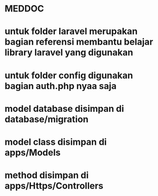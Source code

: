 # MEDDOC

# untuk folder laravel merupakan bagian referensi membantu belajar  library laravel yang digunakan
# untuk folder config digunakan bagian auth.php nyaa saja

# model database disimpan di database/migration
# model class disimpan di apps/Models
# method disimpan di apps/Https/Controllers